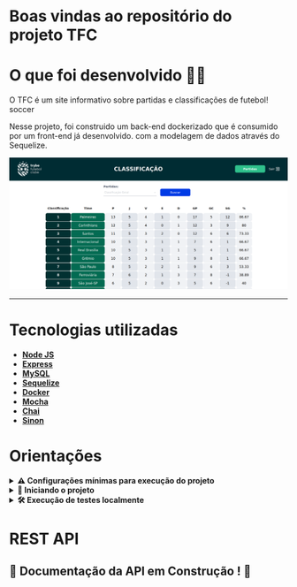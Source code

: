 # Boas vindas ao repositório do projeto TFC
 # O que foi desenvolvido  👨‍💻 


  O TFC é um site informativo sobre partidas e classificações de futebol! soccer

  Nesse projeto, foi construido um back-end dockerizado que é consumido por um front-end já desenvolvido. com a modelagem de dados através do Sequelize. 

   ![Exemplo app front](/front-example.png)  
 
  ---

# Tecnologias utilizadas <a name="tecnologias"></a>

- [**Node JS**](https://nodejs.org/pt-br/)
- [**Express**](https://expressjs.com/pt-br/)
- [**MySQL**](https://www.mysql.com/)
- [**Sequelize**](https://sequelize.org/)
- [**Docker**](https://www.docker.com/)
- [**Mocha**](https://mochajs.org/)
- [**Chai**](https://www.chaijs.com)
- [**Sinon**](https://sinonjs.org/)

# Orientações <a name="orientacoes"></a>


<details>
<summary><strong> ⚠️ Configurações mínimas para execução do projeto</strong></summary><br />

Na sua máquina você deve ter:

 - Sistema Operacional Distribuição Unix
 - Node versão 16
 - Docker
 - Docker-compose versão >=1.29.2

➡️ O `node` deve ter versão igual ou superior à `16.14.0 LTS`:
  - Para instalar o nvm, [acesse esse link](https://github.com/nvm-sh/nvm#installing-and-updating);
  - Rode os comandos abaixo para instalar a versão correta de `node` e usá-la:
    - `nvm install 16.14 --lts`
    - `nvm use 16.14`
    - `nvm alias default 16.14`

➡️ O `docker-compose` deve ter versão igual ou superior à`ˆ1.29.2`:
  * Use esse [link de referência para realizar a instalação corretamente no ubuntu](https://app.betrybe.com/learn/course/5e938f69-6e32-43b3-9685-c936530fd326/module/94d0e996-1827-4fbc-bc24-c99fb592925b/section/5987fa2d-0d04-45b2-9d91-1c2ffce09862/day/2f1a5c4d-74b1-488a-8d9b-408682c93724/lesson/b883b81d-21f6-4b60-aa62-8508f6017ea0);
  * Acesse o [link da documentação oficial com passos para desinstalar](https://docs.docker.com/compose/install/#uninstallation) caso necessário.

</details>
<details>
<summary><strong> 🔰 Iniciando o projeto</strong></summary><br />

  1. Clone o repositório
  * `git@github.com:luizfilipelgs/Brazilian-Soccer-Rankings-TFC.git`

  2. Entre na pasta do repositório que você acabou de clonar:
  * `cd Brazilian-Soccer-Rankings-TFC`

  3. Instale as dependências (Isso ja ira instalar tanto o front quanto o backend).
  * `npm install`

  4. Execute o docker compose.
  * `npm run compose:up`
  * Obs: São utilizas as portas 3306, 3001 e 3000 , certifique-se que elas estão disponíveis no momento de executar o comando.

  5. Para acessar.
   - Porta Front-End - http://localhost:3000
   - Porta Back-End - http://localhost:3001

  

</details>

<details>

## Testes Integração Back-end 

  <summary><strong>🛠 Execução de testes localmente</strong></summary>

  Para executar os testes localmente, basta executar o comando `npm run test:coverage`.

  Você verá a lista de testes aprovados e a tabela de cobertura deles.
  <br>
</details>

# REST API <a name="rest-api"></a>

## :construction: Documentação da API em Construção ! :construction:

